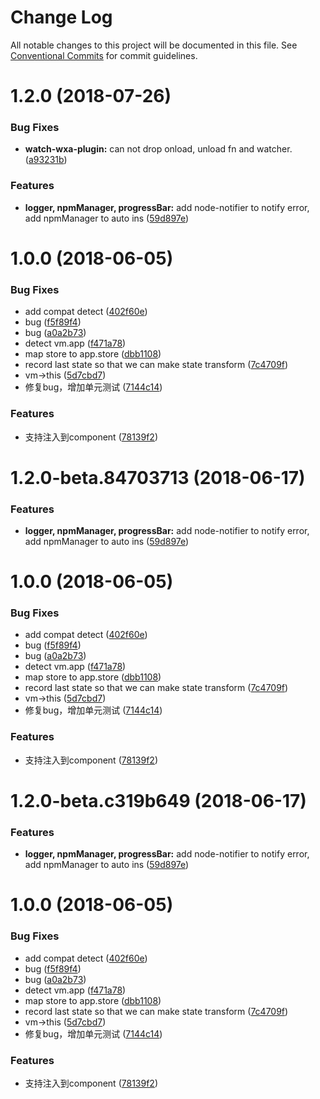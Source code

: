 # Change Log

All notable changes to this project will be documented in this file.
See [Conventional Commits](https://conventionalcommits.org) for commit guidelines.

<a name="1.2.0"></a>
# 1.2.0 (2018-07-26)


### Bug Fixes

* **watch-wxa-plugin:** can not drop onload, unload fn and watcher. ([a93231b](https://github.com/Genuifx/wxa-redux/commit/a93231b))


### Features

* **logger, npmManager, progressBar:** add node-notifier to notify error, add npmManager to auto ins ([59d897e](https://github.com/Genuifx/wxa-redux/commit/59d897e))



<a name="1.0.0"></a>
# 1.0.0 (2018-06-05)


### Bug Fixes

* add compat detect ([402f60e](https://github.com/Genuifx/wxa-redux/commit/402f60e))
* bug ([f5f89f4](https://github.com/Genuifx/wxa-redux/commit/f5f89f4))
* bug ([a0a2b73](https://github.com/Genuifx/wxa-redux/commit/a0a2b73))
* detect vm.app ([f471a78](https://github.com/Genuifx/wxa-redux/commit/f471a78))
* map store to app.store ([dbb1108](https://github.com/Genuifx/wxa-redux/commit/dbb1108))
* record last state so that we can make state transform ([7c4709f](https://github.com/Genuifx/wxa-redux/commit/7c4709f))
* vm->this ([5d7cbd7](https://github.com/Genuifx/wxa-redux/commit/5d7cbd7))
* 修复bug，增加单元测试 ([7144c14](https://github.com/Genuifx/wxa-redux/commit/7144c14))


### Features

* 支持注入到component ([78139f2](https://github.com/Genuifx/wxa-redux/commit/78139f2))




<a name="1.2.0-beta.84703713"></a>
# 1.2.0-beta.84703713 (2018-06-17)


### Features

* **logger, npmManager, progressBar:** add node-notifier to notify error, add npmManager to auto ins ([59d897e](https://github.com/Genuifx/wxa-redux/commit/59d897e))



<a name="1.0.0"></a>
# 1.0.0 (2018-06-05)


### Bug Fixes

* add compat detect ([402f60e](https://github.com/Genuifx/wxa-redux/commit/402f60e))
* bug ([f5f89f4](https://github.com/Genuifx/wxa-redux/commit/f5f89f4))
* bug ([a0a2b73](https://github.com/Genuifx/wxa-redux/commit/a0a2b73))
* detect vm.app ([f471a78](https://github.com/Genuifx/wxa-redux/commit/f471a78))
* map store to app.store ([dbb1108](https://github.com/Genuifx/wxa-redux/commit/dbb1108))
* record last state so that we can make state transform ([7c4709f](https://github.com/Genuifx/wxa-redux/commit/7c4709f))
* vm->this ([5d7cbd7](https://github.com/Genuifx/wxa-redux/commit/5d7cbd7))
* 修复bug，增加单元测试 ([7144c14](https://github.com/Genuifx/wxa-redux/commit/7144c14))


### Features

* 支持注入到component ([78139f2](https://github.com/Genuifx/wxa-redux/commit/78139f2))




<a name="1.2.0-beta.c319b649"></a>
# 1.2.0-beta.c319b649 (2018-06-17)


### Features

* **logger, npmManager, progressBar:** add node-notifier to notify error, add npmManager to auto ins ([59d897e](https://github.com/Genuifx/wxa-redux/commit/59d897e))



<a name="1.0.0"></a>
# 1.0.0 (2018-06-05)


### Bug Fixes

* add compat detect ([402f60e](https://github.com/Genuifx/wxa-redux/commit/402f60e))
* bug ([f5f89f4](https://github.com/Genuifx/wxa-redux/commit/f5f89f4))
* bug ([a0a2b73](https://github.com/Genuifx/wxa-redux/commit/a0a2b73))
* detect vm.app ([f471a78](https://github.com/Genuifx/wxa-redux/commit/f471a78))
* map store to app.store ([dbb1108](https://github.com/Genuifx/wxa-redux/commit/dbb1108))
* record last state so that we can make state transform ([7c4709f](https://github.com/Genuifx/wxa-redux/commit/7c4709f))
* vm->this ([5d7cbd7](https://github.com/Genuifx/wxa-redux/commit/5d7cbd7))
* 修复bug，增加单元测试 ([7144c14](https://github.com/Genuifx/wxa-redux/commit/7144c14))


### Features

* 支持注入到component ([78139f2](https://github.com/Genuifx/wxa-redux/commit/78139f2))
